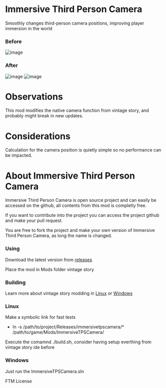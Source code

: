 # Immersive Third Person Camera
Smoothly changes third-person camera positions, improving player immersion in the world

### Before
![image](https://github.com/LeandroTheDev/immersive_tps_camera/assets/106118473/0f1aacd3-8878-4ebe-b38c-7795cf29001c)
### After
![image](https://github.com/LeandroTheDev/immersive_tps_camera/assets/106118473/b504f6e5-a18d-43a8-9326-80474ecb75c5)
![image](https://github.com/LeandroTheDev/immersive_tps_camera/assets/106118473/7620e77c-dfa8-461d-bac2-fd2527f8faae)

# Observations
This mod modifies the native camera function from vintage story, and probably might break in new updates.

# Considerations
Calculation for the camera position is quietly simple so no performance can be impacted.

# About Immersive Third Person Camera
Immersive Third Person Camera is open source project and can easily be accessed on the github, all contents from this mod is completly free.

If you want to contribute into the project you can access the project github and make your pull request.

You are free to fork the project and make your own version of Immersive Third Person Camera, as long the name is changed.

### Using
Download the latest version from [releases](https://github.com/LeandroTheDev/immersive_tps_camera/releases)

Place the mod in Mods folder vintage story


### Building
Learn more about vintage story modding in [Linux](https://github.com/LeandroTheDev/arch_linux/wiki/Games#vintage-story-modding) or [Windows](https://wiki.vintagestory.at/index.php/Modding:Setting_up_your_Development_Environment)

### Linux

Make a symbolic link for fast tests
- ln -s /path/to/project/Releases/immersivetpscamera/* /path/to/game/Mods/ImmersiveTPSCamera/

Execute the comamnd ./build.sh, consider having setup everthing from vintage story ide before

### Windows

Just run the ImmersiveTPSCamera.sln

FTM License

